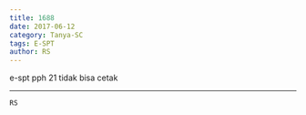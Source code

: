 ```yaml
---
title: 1688
date: 2017-06-12
category: Tanya-SC
tags: E-SPT
author: RS
---
```


e-spt pph 21 tidak bisa cetak

---



`RS`
